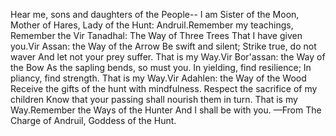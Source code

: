 Hear me, sons and daughters of the People--
I am Sister of the Moon, Mother of Hares,
Lady of the Hunt: Andruil.Remember my teachings,
Remember the Vir Tanadhal:
The Way of Three Trees
That I have given you.Vir Assan: the Way of the Arrow
Be swift and silent;
Strike true, do not waver
And let not your prey suffer.
That is my Way.Vir Bor'assan: the Way of the Bow
As the sapling bends, so must you.
In yielding, find resilience;
In pliancy, find strength.
That is my Way.Vir Adahlen: the Way of the Wood
Receive the gifts of the hunt with mindfulness.
Respect the sacrifice of my children
Know that your passing shall nourish them in turn.
That is my Way.Remember the Ways of the Hunter
And I shall be with you.
—From The Charge of Andruil, Goddess of the Hunt.